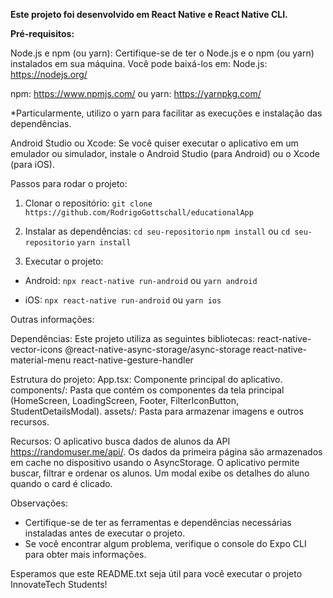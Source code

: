 **Este projeto foi desenvolvido em React Native e React Native CLI.**

**Pré-requisitos:**

Node.js e npm (ou yarn): Certifique-se de ter o Node.js e o npm (ou yarn) instalados em sua máquina. Você pode baixá-los em:
Node.js: https://nodejs.org/
    
npm: https://www.npmjs.com/
    ou
yarn: https://yarnpkg.com/

*Particularmente, utilizo o yarn para facilitar as execuções e instalação das dependências.

Android Studio ou Xcode: Se você quiser executar o aplicativo em um emulador ou simulador, instale o Android Studio (para Android) ou o Xcode (para iOS).

Passos para rodar o projeto:

1. Clonar o repositório:
````git clone https://github.com/RodrigoGottschall/educationalApp````

2. Instalar as dependências:
````cd seu-repositorio````
````npm install````
ou
````cd seu-repositorio````
````yarn install````

3. Executar o projeto:
- Android:
````npx react-native run-android````
ou
````yarn android````

- iOS:
````npx react-native run-android````
ou
````yarn ios````


Outras informações:

Dependências: Este projeto utiliza as seguintes bibliotecas:
    react-native-vector-icons
    @react-native-async-storage/async-storage
    react-native-material-menu
    react-native-gesture-handler

Estrutura do projeto:
    App.tsx: Componente principal do aplicativo.
    components/: Pasta que contém os componentes da tela principal (HomeScreen, LoadingScreen, Footer, FilterIconButton, StudentDetailsModal).
    assets/: Pasta para armazenar imagens e outros recursos.

Recursos:
    O aplicativo busca dados de alunos da API https://randomuser.me/api/.
    Os dados da primeira página são armazenados em cache no dispositivo usando o AsyncStorage.
    O aplicativo permite buscar, filtrar e ordenar os alunos.
    Um modal exibe os detalhes do aluno quando o card é clicado.

Observações:
- Certifique-se de ter as ferramentas e dependências necessárias instaladas antes de executar o projeto.
- Se você encontrar algum problema, verifique o console do Expo CLI para obter mais informações.

Esperamos que este README.txt seja útil para você executar o projeto InnovateTech Students!
